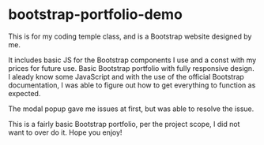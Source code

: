 # bootstrap-portfolio-demo
This is for my coding temple class, and is a Bootstrap website designed by me. 

It includes basic JS for the Bootstrap components I use and a const with my prices for future use. Basic Bootstrap portfolio with fully responsive design. I aleady know some JavaScript and with the use of the official Bootstrap documentation, I was able to figure out how to get everything to function as expected. 

The modal popup gave me issues at first, but was able to resolve the issue.

This is a fairly basic Bootstrap portfolio, per the project scope, I did not want to over do it. Hope you enjoy!
